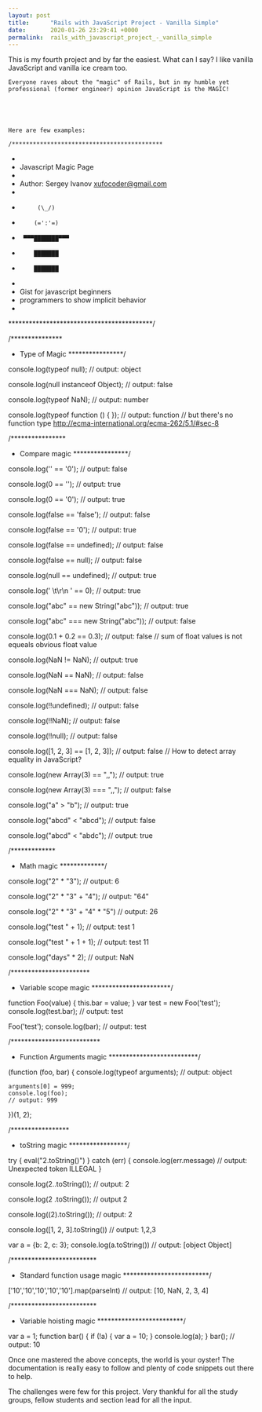 ```yaml
---
layout: post
title:      "Rails with JavaScript Project - Vanilla Simple"
date:       2020-01-26 23:29:41 +0000
permalink:  rails_with_javascript_project_-_vanilla_simple
---
```



  This is my fourth project and by far the easiest. What can I say? I like vanilla JavaScript and vanilla ice cream too.
	
	Everyone raves about the "magic" of Rails, but in my humble yet professional (former engineer) opinion JavaScript is the MAGIC! 
	
	
	
	
	
	Here are few examples:
	
	/*******************************************
 *
 *   Javascript Magic Page
 *
 *   Author: Sergey Ivanov <xufocoder@gmail.com>
 *
 *          (\_/)
 *         (=':'=)
 *      ▀▀▀███████▀▀▀
 *         ███████
 *         ███████
 *
 *   Gist for javascript beginners
 *   programmers to show implicit behavior
 *
 ******************************************/


/***************
 * Type of Magic
 ****************/

console.log(typeof null);
// output: object

console.log(null instanceof Object);
// output: false

console.log(typeof NaN);
// output: number

console.log(typeof function () {
});
// output: function
// but there's no function type http://ecma-international.org/ecma-262/5.1/#sec-8


/****************
 * Compare magic
 ****************/

console.log('' == '0');
// output: false

console.log(0 == '');
// output: true

console.log(0 == '0');
// output: true

console.log(false == 'false');
// output: false

console.log(false == '0');
// output: true

console.log(false == undefined);
// output: false

console.log(false == null);
// output: false

console.log(null == undefined);
// output: true

console.log(' \t\r\n ' == 0);
// output: true

console.log("abc" == new String("abc"));
// output: true

console.log("abc" === new String("abc"));
// output: false

console.log(0.1 + 0.2 == 0.3);
// output: false
// sum of float values is not equeals obvious float value

console.log(NaN != NaN);
// output: true

console.log(NaN == NaN);
// output: false

console.log(NaN === NaN);
// output: false

console.log(!!undefined);
// output: false

console.log(!!NaN);
// output: false

console.log(!!null);
// output: false

console.log([1, 2, 3] == [1, 2, 3]);
// output: false
// How to detect array equality in JavaScript?

console.log(new Array(3) == ",,");
// output: true

console.log(new Array(3) === ",,");
// output: false

console.log("a" > "b");
// output: true

console.log("abcd" < "abcd");
// output: false

console.log("abcd" < "abdc");
// output: true


/*************
 * Math magic
 *************/

console.log("2" * "3");
// output: 6

console.log("2" * "3" + "4");
// output: "64"

console.log("2" * "3" + "4" * "5")
// output: 26

console.log("test " + 1);
// output: test 1

console.log("test " + 1 + 1);
// output: test 11

console.log("days" * 2);
// output: NaN


/***********************
 * Variable scope magic
 ***********************/

function Foo(value) {
    this.bar = value;
}
var test = new Foo('test');
console.log(test.bar);
// output: test

Foo('test');
console.log(bar);
// output: test


/**************************
 * Function Arguments magic
 **************************/

(function (foo, bar) {
    console.log(typeof arguments);
    // output: object

    arguments[0] = 999;
    console.log(foo);
    // output: 999
})(1, 2);


/*****************
 * toString magic
 *****************/

try {
    eval("2.toString()")
} catch (err) {
    console.log(err.message)
    // output: Unexpected token ILLEGAL
}

console.log(2..toString());
// output: 2

console.log(2 .toString());
// output 2

console.log((2).toString());
// output: 2

console.log([1, 2, 3].toString())
// output: 1,2,3

var a = {b: 2, c: 3};
console.log(a.toString())
// output: [object Object]

/*************************
 * Standard function usage magic
 *************************/
 
['10','10','10','10','10'].map(parseInt)
// output: [10, NaN, 2, 3, 4]

/*************************
 * Variable hoisting magic
 *************************/

var a = 1; 
function bar() { 
    if (!a) { 
        var a = 10; 
    } 
    console.log(a); 
} 
bar();
// output: 10
 

Once one mastered the above concepts, the world is your oyster! The documentation is really easy to follow and plenty of code snippets out there to help. 
  
The challenges were few for this project. Very thankful for all the study groups, fellow students and section lead for all the input. 





